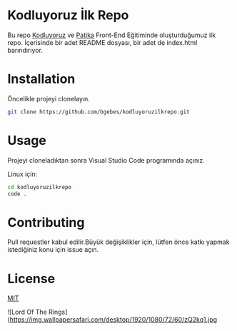 # Kodluyoruz İlk Repo

Bu repo [Kodluyoruz](https://kodluyoruz.org) ve [Patika](https://patika.dev) Front-End Eğitiminde oluşturduğumuz ilk repo. İçerisinde bir adet README dosyası, bir adet de index.html barındırıyor.
# Installation

Öncelikle projeyi clonelayın.

```bash 
git clone https://github.com/bgebes/kodluyoruzilkrepo.git
```
# Usage
Projeyi cloneladıktan sonra Visual Studio Code programında açınız.

Linux için:

```bash
cd kodluyoruzilkrepo
code .
```

# Contributing
  Pull requestler kabul edilir.Büyük değişiklikler için, lütfen önce katkı yapmak istediğiniz konu için issue açın.

# License

[MIT](https://choosealicense.com/licenses/mit/)


![Lord Of The Rings]
(https://img.wallpapersafari.com/desktop/1920/1080/72/60/zQ2kq1.jpg